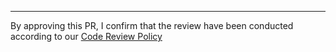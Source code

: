 

----------
By approving this PR, I confirm that the review have been conducted according to our [Code Review Policy](https://www.notion.so/alvalabs/Code-review-policy-5b72e5c2ebb14a43a6ef3072c4a11f0c)
